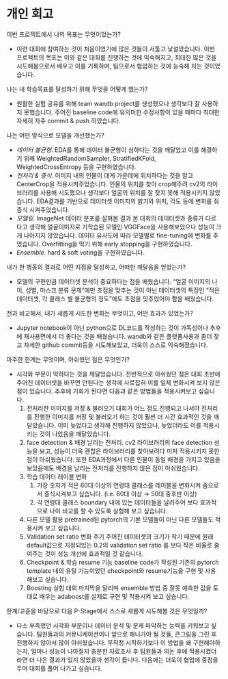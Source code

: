 # 개인 회고

이번 프로젝트에서 나의 목표는 무엇이었는가?

- 이런 대회에 참여하는 것이 처음이였기에 많은 것들이 서툴고 낯설었습니다. 이번 프로젝트의 목표는 이와 같은 대회를 진행하는 것에 익숙해지고, 최대한 많은 것을 시도해봄으로서 배우고 이를 기록하며, 팀으로서 협업하는 것에 능숙해 지는 것이었습니다.

나는 내 학습목표를 달성하기 위해 무엇을 어떻게 했는가?

- 원활한 실험 공유를 위해 team wandb project를 생성했으나 생각보다 잘 사용하지 못했습니다. 주어진 baseline code에 유의미한 수정사항이 있을 때마다 최대한 자세히 자주 commit & push 하였습니다.

나는 어떤 방식으로 모델을 개선했는가?

- *데이터 불균형*. EDA를 통해 데이터 불균형이 심하다는 것을 깨달았고 이를 해결하기 위해 WeightedRandomSampler, StratifiedKFold, WeightedCrossEntropy 등을 구현하였습니다.
- *전처리 & 증식.* 이미지 내의 인물이 대게 가운데에 위치하다는 것을 알고 CenterCrop을 적용시켜주었습니다. 인물의 위치를 찾아 crop해주려 cv2의 라이브러리를 사용해 시도했으나 생각보다 얼굴의 위치를 잘 찾지 못해 적용시키지 않았습니다. EDA결과를 기반으로 데이터셋 이미지의 밝기와 위치, 각도 등에 변화를 줘 증식 시켜주었습니다.
- *모델링.* ImageNet 데이터 분포를 살펴본 결과 본 대회의 데이터셋과 종류가 다르다고 생각해 얼굴이미지로 기학습된 모델인 VGGFace을 사용해보았으나 성능이 크게 나아지지 않았습니다. 데이터 유사도에 따라 모델별로 fine-tuning에 변화를 주었습니다. Overfitting을 막기 위해 early stopping을 구현하였습니다.
- *Ensemble.* hard & soft voting을 구현하였습니다.

내가 한 행동의 결과로 어떤 지점을 달성하고, 어떠한 깨달음을 얻었는가?

- 모델의 구현만큼 데이터셋 분석이 중요하다는 점을 배웠습니다. “얼굴 이미지의 나이, 성별, 마스크 분류 문제”에만 초점을 맞추는 것이 아닌 데이터셋의 특징인 “적은 데이터셋, 각 클래스 별 불균형의 정도”에도 초점을 맞추었어야 함을 배웠습니다.

전과 비교해서, 내가 새롭게 시도한 변화는 무엇이고, 어떤 효과가 있었는가?

- Jupyter notebook이 아닌 python으로 DL코드를 작성하는 것이 가독성이나 추후에 재사용면에서 더 좋다는 것을 배웠습니다. wandb와 같은 플랫폼사용과 좀더 잦고 자세한 github commit등을 시도해보았고, 더욱이 스스로 익숙해졌습니다.

마주한 한계는 무엇이며, 아쉬웠던 점은 무엇인가?

- 시각화 부문이 약하다는 것을 깨달았습니다. 전반적으로 아쉬웠던 점은 대회 초반에 주어진 데이터셋을 바꾸면 안된다는 생각에 사로잡혀 이를 일체 변화시켜 보지 않은 점이 있습니다. 추후에 기회가 된다면 다음과 같은 방법들을 적용시켜보고 싶습니다.
    1. 전처리한 이미지를 저장 & 불러오기 
    대회가 어느 정도 진행되고 나서야 전처리를 진행한 이미지를 저장 및 불러오기 하는 것이 훨씬 더 시간 효과적인 것을 깨달았습니다. 이미 늦었다고 생각해 진행하지 않았으나, 늦었더라도 이를 적용시키는 것이 나았음을 깨달았습니다. 
    2. face detection & 배경 날리는 전처리.
    cv2 라이브러리의 face detection 성능을 보고, 성능이 더욱 괜찮은 라이브러리를 찾아보려다 미처 적용시키지 못한 점이 아쉬웠습니다. 또한 EDA과정에서 다른 인물이 동일 배경을 가지고 있음을 보았음에도 배경을 날리는 전처리를 진행하지 않은 점이 아쉬웠습니다. 
    3. 학습 데이터 레이블 변화
        1. 가장 숫자가 적은 60대 이상의 연령대 클래스를 레이블을 변화시켜 줌으로서 증식시켜보고 싶습니다. (i.e. 60대 이상 → 50대 중후반 이상)
        2. 각 연령대 클래스 boundary 내에 있는 데이터들을 날려주어 보다 효과적으로 나이 비교를 할 수 있도록 실험해 보고 싶습니다. 
    4. 다른 모델 활용
    pretrained된 pytorch의 기본 모델들이 아닌 다른 모델들도 적용시켜 보고 싶습니다. 
    5. Validation set ratio 변화 주기
    주어진 데이터셋의 크기가 작기 때문에 원래 default값으로 지정되있는 0.2의 validation set ratio 를 보다 작은 비율로 줄여주는 것이 성능 개선에 효과적일 것 같습니다. 
    6. Checkpoint & 학습 resume 기능
    baseline code가 작성된 기존의 pytorch template 내의 유틸 기능이었던 checkpoint와 resume기능을 구현 및 사용 해보고 싶습니다. 
    7. Boosting 실험
    대회 마지막을 달리며 ensemble 방법 중 잘못 예측한 값을 토대로 배우는 adaboost를 실제로 구현 및 적용시켜 보고 싶습니다. 

한계/교훈을 바탕으로 다음 P-Stage에서 스스로 새롭게 시도해볼 것은 무엇일까?

- 다소 부족했던 시각화 부문이나 데이터 분석 및 문제 파악하는 능력을 키워보고 싶습니다. 팀원들과의 커뮤니케이션이나 앞으로 해나가야 될 것들, 큰그림을 그린 후 진행하지 않아서 많이 아쉬웠습니다. 무작정 시작하기보다 이 방법을 왜 구현해야하는지, 얼마나 성능이 나아질지 충분한 자료조사 후 팀원들과 의논 후에 적용시켰더라면 더 나은 결과가 있지 않았을까 생각이 듭니다. 다음에는 더욱이 협업에 중점을 두며 대회를 풀어 나가고 싶습니다.